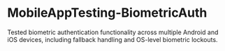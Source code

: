 # MobileAppTesting-BiometricAuth
Tested biometric authentication functionality across multiple Android and iOS devices, including fallback handling and OS-level biometric lockouts.
